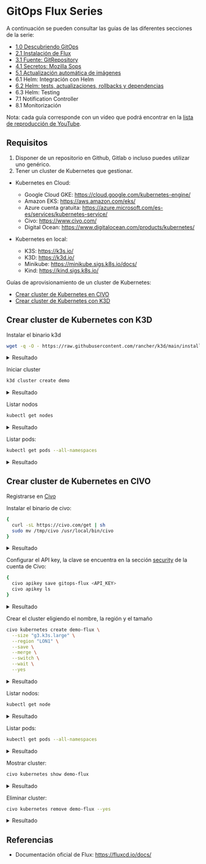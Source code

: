 # GitOps Flux Series

A continuación se pueden consultar las guías de las diferentes secciones de la serie:

- [1.0 Descubriendo GitOps](1.0-descubriendo-gitops/README.md)
- [2.1 Instalación de Flux](2.1-instalacion-flux/README.md)
- [3.1 Fuente: GitRepository](3.1-fuente-gitrepository/README.md)
- [4.1 Secretos: Mozilla Sops](4.1-secretos-mozilla-sops/README.md)
- [5.1 Actualización automática de imágenes](5.1-actualizacion-automatica-imagenes/README.md)
- 6.1 Helm: Integración con Helm
- [6.2 Helm: tests, actualizaciones, rollbacks y dependencias](6.2-helm-flujos/README.md)
- 6.3 Helm: Testing
- 7.1 Notification Controller
- 8.1 Monitorización

Nota: cada guía corresponde con un vídeo que podrá encontrar en la [lista de reproducción de YouTube](https://www.youtube.com/playlist?list=PLuQL-CB_D1E7gRzUGlchvvmGDF1rIiWkj).

## Requisitos

1) Disponer de un repositorio en Github, Gitlab o incluso puedes utilizar uno genérico.
2) Tener un cluster de Kubernetes que gestionar.

- Kubernetes en Cloud:
  - Google Cloud GKE: https://cloud.google.com/kubernetes-engine/
  - Amazon EKS: https://aws.amazon.com/eks/
  - Azure cuenta gratuita: https://azure.microsoft.com/es-es/services/kubernetes-service/
  - Civo: https://www.civo.com/
  - Digital Ocean: https://www.digitalocean.com/products/kubernetes/

- Kubernetes en local:
  - K3S: https://k3s.io/
  - K3D: https://k3d.io/
  - Minikube: https://minikube.sigs.k8s.io/docs/
  - Kind: https://kind.sigs.k8s.io/

Guías de aprovisionamiento de un cluster de Kubernetes:

- [Crear cluster de Kubernetes en CIVO](#crear-cluster-de-kubernetes-en-civo)
- [Crear cluster de Kubernetes con K3D](#crear-cluster-de-kubernetes-con-k3d)

## Crear cluster de Kubernetes con K3D

Instalar el binario k3d

```bash
wget -q -O - https://raw.githubusercontent.com/rancher/k3d/main/install.sh | bash
```

<details>
  <summary>Resultado</summary>

  ```
  Preparing to install k3d into /usr/local/bin
  k3d installed into /usr/local/bin/k3d
  Run 'k3d --help' to see what you can do with it.
  ```
</details>

Iniciar cluster

```bash
k3d cluster create demo
```

<details>
  <summary>Resultado</summary>

  ```
  INFO[0000] Prep: Network
  INFO[0000] Re-using existing network 'k3d-demo' (f24fb13aa1a6e642f1f8e1730fcb900c8295e6e39137b8dee216137872d89d76)
  INFO[0000] Created volume 'k3d-demo-images'
  INFO[0001] Creating node 'k3d-demo-server-0'
  INFO[0001] Creating LoadBalancer 'k3d-demo-serverlb'
  INFO[0001] Starting cluster 'demo'
  INFO[0001] Starting servers...
  INFO[0001] Starting Node 'k3d-demo-server-0'
  INFO[0009] Starting agents...
  INFO[0009] Starting helpers...
  INFO[0009] Starting Node 'k3d-demo-serverlb'
  INFO[0012] (Optional) Trying to get IP of the docker host and inject it into the cluster as 'host.k3d.internal' for easy access
  INFO[0017] Successfully added host record to /etc/hosts in 2/2 nodes and to the CoreDNS ConfigMap
  INFO[0017] Cluster 'demo' created successfully!
  INFO[0017] --kubeconfig-update-default=false --> sets --kubeconfig-switch-context=false
  INFO[0017] You can now use it like this:
  kubectl config use-context k3d-demo
  kubectl cluster-info
  ```
</details>

Listar nodos

```bash
kubectl get nodes
```

<details>
  <summary>Resultado</summary>

  ```
  NAME                STATUS   ROLES                  AGE     VERSION
  k3d-demo-server-0   Ready    control-plane,master   4m31s   v1.21.0+k3s1
  ```
</details>

Listar pods:

```bash
kubectl get pods --all-namespaces
```

<details>
  <summary>Resultado</summary>

  ```
  NAMESPACE     NAME                                      READY   STATUS      RESTARTS   AGE
  kube-system   helm-install-traefik-crd-5n55c            0/1     Completed   0          5m52s
  kube-system   metrics-server-86cbb8457f-bp88w           1/1     Running     0          5m52s
  kube-system   coredns-7448499f4d-sj9dt                  1/1     Running     0          5m52s
  kube-system   local-path-provisioner-5ff76fc89d-ndlwm   1/1     Running     0          5m52s
  kube-system   helm-install-traefik-rgc9f                0/1     Completed   0          5m52s
  kube-system   svclb-traefik-bhqvb                       2/2     Running     0          2m
  kube-system   traefik-97b44b794-5gf89                   1/1     Running     0          119s
  ```
</details>

## Crear cluster de Kubernetes en CIVO

Registrarse en [Civo](https://www.civo.com/)

Instalar el binario de civo:

```bash
{
  curl -sL https://civo.com/get | sh
  sudo mv /tmp/civo /usr/local/bin/civo
}
```

<details>
  <summary>Resultado</summary>

  ```
  /usr/bin/curl
  Finding latest version from GitHub
  0.7.22
  Downloading package https://github.com/civo/cli/releases/download/v0.7.22/civo-0.7.22-linux-amd64.tar.gz to /tmp/civo-0.7.22-linux-amd64.tar.gz
  Download complete.

  ============================================================
    The script was run as a user who is unable to write
    to /usr/local/bin. To complete the installation the
    following commands may need to be run manually.
  ============================================================

  sudo mv /tmp/civo /usr/local/bin/civo

  [sudo] password:
  ```
</details>

Configurar el API key, la clave se encuentra en la sección [security](https://www.civo.com/account/security) de la cuenta de Civo:

```bash
{
  civo apikey save gitops-flux <API_KEY>
  civo apikey ls
}
```

<details>
  <summary>Resultado</summary>

  ```
  Saved the API Key gitops-flux as <API_KEY>

  +-------------+---------+
  | Name        | Default |
  +-------------+---------+
  | gitops-flux | <=====  |
  +-------------+---------+
  ```
</details>

Crear el cluster eligiendo el nombre, la región y el tamaño

```bash
civo kubernetes create demo-flux \
  --size "g3.k3s.large" \
  --region "LON1" \
  --save \
  --merge \
  --switch \
  --wait \
  --yes
```

<details>
  <summary>Resultado</summary>

  ```
  Creating a 3 node k3s cluster of g3.k3s.large instances called demo-flux... \

  Access your cluster with:
  kubectl get node
  The cluster demo-flux (992893cd-7c33-4490-933b-1576b9ad9462) has been created in 6 min 55 sec
  ```
</details>

Listar nodos:

```bash
kubectl get node
```

<details>
  <summary>Resultado</summary>

  ```
  NAME                                    STATUS   ROLES    AGE   VERSION
  k3s-demo-flux-7743ec26-node-pool-2b6c   Ready    <none>   15m   v1.20.2+k3s1
  k3s-demo-flux-7743ec26-node-pool-b232   Ready    <none>   15m   v1.20.2+k3s1
  k3s-demo-flux-7743ec26-node-pool-cc1a   Ready    <none>   15m   v1.20.2+k3s1
  ```
</details>

Listar pods:

```bash
kubectl get pods --all-namespaces
```

<details>
  <summary>Resultado</summary>

  ```
  NAMESPACE     NAME                                      READY   STATUS      RESTARTS   AGE
  kube-system   helm-install-traefik-9qfsx                0/1     Completed   0          21m
  kube-system   local-path-provisioner-7c458769fb-qd6k5   1/1     Running     0          21m
  kube-system   metrics-server-86cbb8457f-vps2w           1/1     Running     0          21m
  kube-system   svclb-traefik-zg85k                       2/2     Running     0          16m
  kube-system   svclb-traefik-w57dg                       2/2     Running     0          16m
  kube-system   traefik-6f9cbd9bd4-f7xj7                  1/1     Running     0          16m
  kube-system   svclb-traefik-blqn2                       2/2     Running     0          16m
  kube-system   coredns-854c77959c-s82cn                  1/1     Running     0          21m
  ```
</details>

Mostrar cluster:

```bash
civo kubernetes show demo-flux
```

<details>
  <summary>Resultado</summary>

  ```
            ID : 992893cd-7c33-4490-933b-1576b9ad9462
          Name : demo-flux
        Region : LON1
        Nodes : 3
          Size : g3.k3s.large
        Status : ACTIVE
      Version : 1.20.0-k3s1
  API Endpoint : https://74.220.18.170:6443
  External IP : 74.220.18.170
  DNS A record : 992893cd-7c33-4490-933b-1576b9ad9462.k8s.civo.com

  Pool (648b29):
  +---------------------------------------+----+--------+------+-----------+------+----------+
  | Name                                  | IP | Status | Size | Cpu Cores | Ram  | SSD disk |
  +---------------------------------------+----+--------+------+-----------+------+----------+
  | k3s-demo-flux-7743ec26-node-pool-2b6c |    | ACTIVE |      |         4 | 8192 |       15 |
  | k3s-demo-flux-7743ec26-node-pool-b232 |    | ACTIVE |      |         4 | 8192 |       15 |
  | k3s-demo-flux-7743ec26-node-pool-cc1a |    | ACTIVE |      |         4 | 8192 |       15 |
  +---------------------------------------+----+--------+------+-----------+------+----------+
  Labels:
  kubernetes.civo.com/node-pool=648b2926-b2af-4196-9c43-c3791eb29122
  kubernetes.civo.com/node-size=g3.k3s.large
  ```
</details>

Eliminar cluster:

```bash
civo kubernetes remove demo-flux --yes
```

<details>
  <summary>Resultado</summary>

  ```
  The Kubernetes cluster (demo-flux) has been deleted
  ```
</details>

## Referencias

- Documentación oficial de Flux: https://fluxcd.io/docs/

